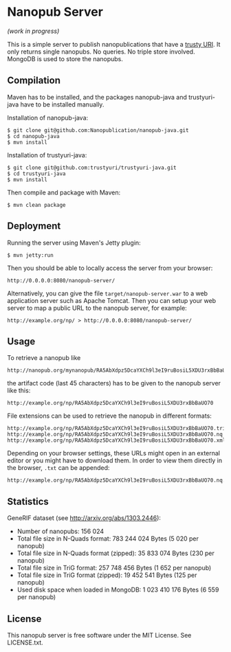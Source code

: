 Nanopub Server
==============

_(work in progress)_

This is a simple server to publish nanopublications that have a
[trusty URI](http://arxiv.org/abs/1401.5775). It only returns single nanopubs.
No queries. No triple store involved. MongoDB is used to store the nanopubs.


Compilation
-----------

Maven has to be installed, and the packages nanopub-java and trustyuri-java
have to be installed manually.

Installation of nanopub-java:

    $ git clone git@github.com:Nanopublication/nanopub-java.git
    $ cd nanopub-java
    $ mvn install

Installation of trustyuri-java:

    $ git clone git@github.com:trustyuri/trustyuri-java.git
    $ cd trustyuri-java
    $ mvn install

Then compile and package with Maven:

    $ mvn clean package


Deployment
----------

Running the server using Maven's Jetty plugin:

    $ mvn jetty:run

Then you should be able to locally access the server from your browser:

    http://0.0.0.0:8080/nanopub-server/

Alternatively, you can give the file `target/nanopub-server.war` to a web
application server such as Apache Tomcat. Then you can setup your web
server to map a public URL to the nanopub server, for example:

    http://example.org/np/ > http://0.0.0.0:8080/nanopub-server/


Usage
-----

To retrieve a nanopub like

    http://nanopub.org/mynanopub/RA5AbXdpz5DcaYXCh9l3eI9ruBosiL5XDU3rxBbBaUO70

the artifact code (last 45 characters) has to be given to the nanopub server
like this:

    http://example.org/np/RA5AbXdpz5DcaYXCh9l3eI9ruBosiL5XDU3rxBbBaUO70

File extensions can be used to retrieve the nanopub in different formats:

    http://example.org/np/RA5AbXdpz5DcaYXCh9l3eI9ruBosiL5XDU3rxBbBaUO70.trig
    http://example.org/np/RA5AbXdpz5DcaYXCh9l3eI9ruBosiL5XDU3rxBbBaUO70.nq
    http://example.org/np/RA5AbXdpz5DcaYXCh9l3eI9ruBosiL5XDU3rxBbBaUO70.xml

Depending on your browser settings, these URLs might open in an external editor
or you might have to download them. In order to view them directly in the
browser, `.txt` can be appended:

    http://example.org/np/RA5AbXdpz5DcaYXCh9l3eI9ruBosiL5XDU3rxBbBaUO70.nq.txt


Statistics
----------

GeneRIF dataset (see http://arxiv.org/abs/1303.2446):

- Number of nanopubs: 156 024
- Total file size in N-Quads format: 783 244 024 Bytes (5 020 per nanopub)
- Total file size in N-Quads format (zipped): 35 833 074 Bytes (230 per nanopub)
- Total file size in TriG format: 257 748 456 Bytes (1 652 per nanopub)
- Total file size in TriG format (zipped): 19 452 541 Bytes (125 per nanopub)
- Used disk space when loaded in MongoDB: 1 023 410 176 Bytes (6 559 per nanopub)


License
-------

This nanopub server is free software under the MIT License. See LICENSE.txt.
